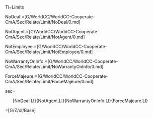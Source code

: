 Ti=Limits

NoDeal.=[G/WorldCC/WorldCC-Cooperate-CmA/Sec/Relate/Limit/NoDeal/0.md]

NotAgent.=[G/WorldCC/WorldCC-Cooperate-CmA/Sec/Relate/Limit/NotAgent/0.md]

NotEmployee.=[G/WorldCC/WorldCC-Cooperate-CmA/Sec/Relate/Limit/NotEmployee/0.md]

NoWarrantyOnInfo.=[G/WorldCC/WorldCC-Cooperate-CmA/Sec/Relate/Limit/NoWarrantyOnInfo/0.md]

ForceMajeure.=[G/WorldCC/WorldCC-Cooperate-CmA/Sec/Relate/Limit/ForceMajeure/0.md]

sec=<ol>{NoDeal.LI}{NotAgent.LI}{NoWarrantyOnInfo.LI}{ForceMajeure.LI}</ol>

=[G/Z/ol/Base]
